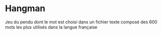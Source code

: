 # Hangman
Jeu du pendu dont le mot est choisi dans un fichier texte composé des 600 mots les plus utilisés dans la langue française
